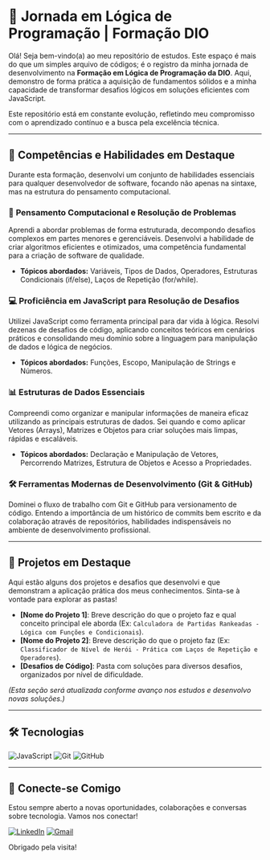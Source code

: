 # 🚀 Jornada em Lógica de Programação | Formação DIO

Olá! Seja bem-vindo(a) ao meu repositório de estudos. Este espaço é mais do que um simples arquivo de códigos; é o registro da minha jornada de desenvolvimento na **Formação em Lógica de Programação da DIO**. Aqui, demonstro de forma prática a aquisição de fundamentos sólidos e a minha capacidade de transformar desafios lógicos em soluções eficientes com JavaScript.

Este repositório está em constante evolução, refletindo meu compromisso com o aprendizado contínuo e a busca pela excelência técnica.

---

## 🎯 Competências e Habilidades em Destaque

Durante esta formação, desenvolvi um conjunto de habilidades essenciais para qualquer desenvolvedor de software, focando não apenas na sintaxe, mas na estrutura do pensamento computacional.

### 🧠 **Pensamento Computacional e Resolução de Problemas**
Aprendi a abordar problemas de forma estruturada, decompondo desafios complexos em partes menores e gerenciáveis. Desenvolvi a habilidade de criar algoritmos eficientes e otimizados, uma competência fundamental para a criação de software de qualidade.

* **Tópicos abordados:** Variáveis, Tipos de Dados, Operadores, Estruturas Condicionais (if/else), Laços de Repetição (for/while).

### 💻 **Proficiência em JavaScript para Resolução de Desafios**
Utilizei JavaScript como ferramenta principal para dar vida à lógica. Resolvi dezenas de desafios de código, aplicando conceitos teóricos em cenários práticos e consolidando meu domínio sobre a linguagem para manipulação de dados e lógica de negócios.

* **Tópicos abordados:** Funções, Escopo, Manipulação de Strings e Números.

### 📊 **Estruturas de Dados Essenciais**
Compreendi como organizar e manipular informações de maneira eficaz utilizando as principais estruturas de dados. Sei quando e como aplicar Vetores (Arrays), Matrizes e Objetos para criar soluções mais limpas, rápidas e escaláveis.

* **Tópicos abordados:** Declaração e Manipulação de Vetores, Percorrendo Matrizes, Estrutura de Objetos e Acesso a Propriedades.

### 🛠️ **Ferramentas Modernas de Desenvolvimento (Git & GitHub)**
Dominei o fluxo de trabalho com Git e GitHub para versionamento de código. Entendo a importância de um histórico de commits bem escrito e da colaboração através de repositórios, habilidades indispensáveis no ambiente de desenvolvimento profissional.

---

## 📂 Projetos em Destaque

Aqui estão alguns dos projetos e desafios que desenvolvi e que demonstram a aplicação prática dos meus conhecimentos. Sinta-se à vontade para explorar as pastas!

* **[Nome do Projeto 1]**: Breve descrição do que o projeto faz e qual conceito principal ele aborda (Ex: `Calculadora de Partidas Rankeadas - Lógica com Funções e Condicionais`).
* **[Nome do Projeto 2]**: Breve descrição do que o projeto faz (Ex: `Classificador de Nível de Herói - Prática com Laços de Repetição e Operadores`).
* **[Desafios de Código]**: Pasta com soluções para diversos desafios, organizados por nível de dificuldade.

*(Esta seção será atualizada conforme avanço nos estudos e desenvolvo novas soluções.)*

---

## 🛠️ Tecnologias

![JavaScript](https://img.shields.io/badge/JavaScript-F7DF1E?style=for-the-badge&logo=javascript&logoColor=black)
![Git](https://img.shields.io/badge/GIT-E44C30?style=for-the-badge&logo=git&logoColor=white)
![GitHub](https://img.shields.io/badge/GitHub-100000?style=for-the-badge&logo=github&logoColor=white)

---

## 🔗 Conecte-se Comigo

Estou sempre aberto a novas oportunidades, colaborações e conversas sobre tecnologia. Vamos nos conectar!

[![LinkedIn](https://img.shields.io/badge/LinkedIn-0077B5?style=for-the-badge&logo=linkedin&logoColor=white)](https://www.linkedin.com/in/andreluiztenorio/)
[![Gmail](https://img.shields.io/badge/Gmail-D14836?style=for-the-badge&logo=gmail&logoColor=white)](mailto:aluiztenorio@gmail.com)

Obrigado pela visita!
